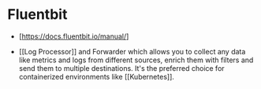 # Fluentbit

- [https://docs.fluentbit.io/manual/]

- [[Log Processor]] and Forwarder which allows you to collect any data like metrics and logs from different sources, enrich them with filters and send them to multiple destinations. It's the preferred choice for containerized environments like [[Kubernetes]].
